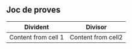  ## Joc de proves
 
 |Divident | Divisor|
 |------------ | ------------- |
 |Content from cell 1|Content from cell2|
